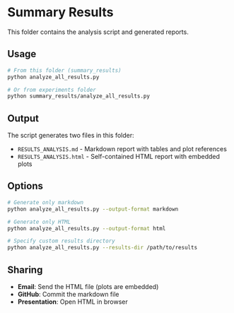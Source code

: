 # Summary Results

This folder contains the analysis script and generated reports.

## Usage

```bash
# From this folder (summary_results)
python analyze_all_results.py

# Or from experiments folder
python summary_results/analyze_all_results.py
```

## Output

The script generates two files in this folder:
- `RESULTS_ANALYSIS.md` - Markdown report with tables and plot references
- `RESULTS_ANALYSIS.html` - Self-contained HTML report with embedded plots

## Options

```bash
# Generate only markdown
python analyze_all_results.py --output-format markdown

# Generate only HTML
python analyze_all_results.py --output-format html

# Specify custom results directory
python analyze_all_results.py --results-dir /path/to/results
```

## Sharing

- **Email**: Send the HTML file (plots are embedded)
- **GitHub**: Commit the markdown file
- **Presentation**: Open HTML in browser

